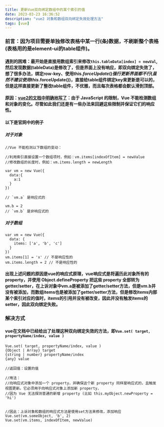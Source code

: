 ```yaml
---
title: 更新Vue双向绑定数组中的某个索引的值
date: 2023-03-23 16:36:52
description: "vue2 对象和数组双向绑定失效处理方法"
tags: [vue]
---
```


### 前言：因为项目需要单独修改表格中某一行(条)数据，不刷新整个表格(表格用的是element-ui的table组件)。

#### 遇到的困难：最开始是直接用数组索引来修改`this.tableData[index] = newVal`,然后发现数据(tableData)是修改了，但是界面上没有响应，即双向绑定失效了，想了很多办法，绑定row-key、使用this.$forceUpdate()强行更新界面都不行(虽然不建议使用this.$forceUpdate())，直接给table组件绑定key来更新是可以的，但是这样直接更新了整改table组件，不优雅，而且每次表格都会默认滑到顶部。

#### 原因：[vue2的文档中明确地写了](https://v2.cn.vuejs.org/v2/guide/reactivity.html)：**由于 JavaScript 的限制，Vue 不能检测数组和对象的变化。尽管如此我们还是有一些办法来回避这些限制并保证它们的响应性。**

#### 以下是官网中的例子

##### 对于对象

```
//Vue 不能检测以下数组的变动：

//利用索引直接设置一个数组项时，例如：vm.items[indexOfItem] = newValue
//修改数组的长度时，例如：vm.items.length = newLength

var vm = new Vue({
  data:{
    a:1
  }
})

// `vm.a` 是响应式的

vm.b = 2
// `vm.b` 是非响应式的

```
##### 对于数组
```
var vm = new Vue({
  data: {
    items: ['a', 'b', 'c']
  }
})
vm.items[1] = 'x' // 不是响应性的
vm.items.length = 2 // 不是响应性的
```
#### 出现上述问题的原因是vue的响应式原理，vue响应式是**将遍历此对象所有的 property，并使用 Object.defineProperty 把这些 property 全部转为 getter/setter**，在上诉对象中vm.a是被添加了getter/setter方法，但是vm.b并没有被添加，而数组items也是被添加了getter/setter方法，但是修改items内部某个索引对应的值时，items的引用并没有被改变，因此并没有触发items的setter，因此双向绑定失败。

### 解决方式
#### vue在文档中已经给出了处理这种双向绑定失效的方法，即`Vue.set( target, propertyName/index, value )`

```
Vue.set( target, propertyName/index, value )
{Object | Array} target
{string | number} propertyName/index
{any} value

//返回值：设置的值

//用法：
//向响应式对象中添加一个 property，并确保这个新 property 同样是响应式的，且触发视图更新。它必须用于向响应式对象上添加新 property，
//因为 Vue 无法探测普通的新增 property (比如 this.myObject.newProperty = 'hi')


//因此：上诉对象和数组的响应式方法是使用set方法来修改，添加响应
Vue.set(vm.someObject, 'b', 2)
Vue.set(vm.items, indexOfItem, newValue)
```
